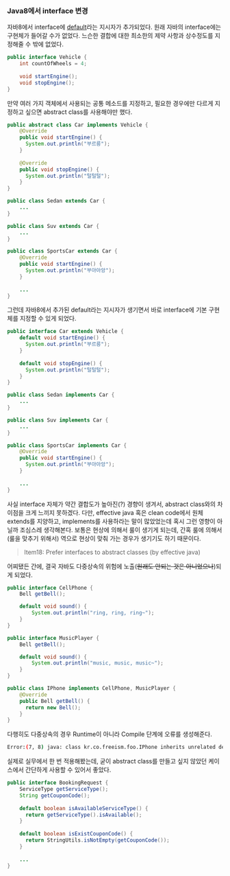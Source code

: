 ### Java8에서 interface 변경

자바8에서 interface에 [default](http://docs.oracle.com/javase/tutorial/java/IandI/defaultmethods.html)라는 지시자가 추가되었다. 원래 자바의 interface에는 구현체가 들어갈 수가 없었다. 느슨한 결합에 대한 최소한의 제약 사항과 상수정도를 지정해줄 수 밖에 없었다.
```java
public interface Vehicle {
    int countOfWheels = 4;
    
    void startEngine();
    void stopEngine();
}
```

만약 여러 가지 객체에서 사용되는 공통 메소드를 지정하고, 필요한 경우에만 다르게 지정하고 싶으면 abstract class를 사용해야만 했다.
```java
public abstract class Car implements Vehicle {
    @Override
    public void startEngine() {
      System.out.println("부르릉");
    }
    
    @Override
    public void stopEngine() {
      System.out.println("털털털");
    }
}

public class Sedan extends Car {
    ...
}

public class Suv extends Car {
    ...
}

public class SportsCar extends Car {
    @Override
    public void startEngine() {
      System.out.println("부아아앙");
    }
   
    ...
}
```

그런데 자바8에서 추가된 default라는 지시자가 생기면서 바로 interface에 기본 구현체를 지정할 수 있게 되었다.
```java
public interface Car extends Vehicle {
    default void startEngine() {
      System.out.println("부르릉");
    }
    
    default void stopEngine() {
      System.out.println("털털털");
    }
}

public class Sedan implements Car {
    ...
}

public class Suv implements Car {
    ...
}

public class SportsCar implements Car {
    @Override
    public void startEngine() {
      System.out.println("부아아앙");
    }
   
    ...
}
```

사실 interface 자체가 약간 결합도가 높아진(?) 경향이 생겨서, abstract class와의 차이점을 크게 느끼지 못하겠다. 다만, effective java 혹은 clean code에서 원체 extends를 지양하고, implements를 사용하라는 말이 많았었는데 혹시 그런 영향이 아닐까 조심스레 생각해본다. 보통은 현상에 의해서 룰이 생기게 되는데, 간혹 룰에 의해서(룰을 맞추기 위해서) 역으로 현상이 맞춰 가는 경우가 생기기도 하기 때문이다.
> Item18: Prefer interfaces to abstract classes (by effective java)

어찌됐든 간에, 결국 자바도 다중상속의 위험에 노출(~~원래도 안되는 것은 아니었으나~~)되게 되었다. 
```java
public interface CellPhone {
    Bell getBell();

    default void sound() {
        System.out.println("ring, ring, ring~");
    }
}

public interface MusicPlayer {
    Bell getBell();

    default void sound() {
        System.out.println("music, music, music~");
    }
}

public class IPhone implements CellPhone, MusicPlayer {
    @Override
    public Bell getBell() {
      return new Bell();
    }
}
```

다행히도 다중상속의 경우 Runtime이 아니라 Compile 단계에 오류를 생성해준다.
```bash
Error:(7, 8) java: class kr.co.freeism.foo.IPhone inherits unrelated defaults for sound() from types kr.co.freeism.foo.CellPhone and kr.co.freeism.foo.MusicPlayer
```

실제로 실무에서 한 번 적용해봤는데, 굳이 abstract class를 만들고 싶지 않았던 케이스에서 간단하게 사용할 수 있어서 좋았다.
```java
public interface BookingRequest {
    ServiceType getServiceType();
    String getCouponCode();
  
    default boolean isAvailableServiceType() {
      return getServiceType().isAvailable();
    }
  
    default boolean isExistCouponCode() {
      return StringUtils.isNotEmpty(getCouponCode());
    }
    
    ...
}
```
